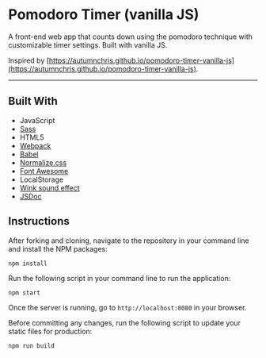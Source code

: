 # Pomodoro Timer (vanilla JS)

A front-end web app that counts down using the pomodoro technique with customizable timer settings. Built with vanilla JS.

Inspired by [https://autumnchris.github.io/pomodoro-timer-vanilla-js](https://autumnchris.github.io/pomodoro-timer-vanilla-js).

---

## Built With
* JavaScript
* [Sass](http://sass-lang.com)
* HTML5
* [Webpack](https://webpack.js.org)
* [Babel](https://babeljs.io)
* [Normalize.css](https://necolas.github.io/normalize.css)
* [Font Awesome](https://fontawesome.com)
* LocalStorage
* [Wink sound effect](http://www.orangefreesounds.com)
* [JSDoc](https://github.com/jsdoc/jsdoc?tab=readme-ov-file)

## Instructions

After forking and cloning, navigate to the repository in your command line and install the NPM packages:
```
npm install
```

Run the following script in your command line to run the application:
```
npm start
```

Once the server is running, go to `http://localhost:8080` in your browser.

Before committing any changes, run the following script to update your static files for production:
```
npm run build
```
